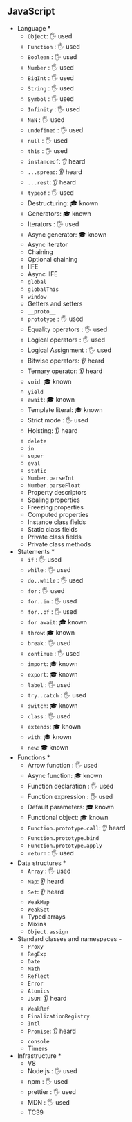 ## JavaScript

- Language \*
  - `Object`\: 🖐️ used
  - `Function` \: 🖐️ used
  - `Boolean` \: 🖐️ used
  - `Number` \: 🖐️ used
  - `BigInt` \: 🖐️ used
  - `String` \: 🖐️ used
  - `Symbol` \: 🖐️ used
  - `Infinity` \: 🖐️ used
  - `NaN` \: 🖐️ used
  - `undefined` \: 🖐️ used
  - `null` \: 🖐️ used
  - `this` \: 🖐️ used
  - `instanceof`: 👂 heard
  - `...spread`: 👂 heard
  - `...rest`: 👂 heard
  - `typeof` \: 🖐️ used
  - Destructuring: 🎓 known
  - Generators: 🎓 known
  - Iterators \: 🖐️ used
  - Async generator: 🎓 known
  - Async iterator
  - Chaining
  - Optional chaining
  - IIFE
  - Async IIFE
  - `global`
  - `globalThis`
  - `window`
  - Getters and setters
  - `__proto__`
  - `prototype` \: 🖐️ used
  - Equality operators \: 🖐️ used
  - Logical operators \: 🖐️ used
  - Logical Assignment \: 🖐️ used
  - Bitwise operators: 👂 heard
  - Ternary operator: 👂 heard
  - `void`: 🎓 known
  - `yield`
  - `await`: 🎓 known
  - Template literal: 🎓 known
  - Strict mode \: 🖐️ used
  - Hoisting: 👂 heard
  - `delete`
  - `in`
  - `super`
  - `eval`
  - `static`
  - `Number.parseInt`
  - `Number.parseFloat`
  - Property descriptors
  - Sealing properties
  - Freezing properties
  - Computed properties
  - Instance class fields
  - Static class fields
  - Private class fields
  - Private class methods
- Statements \*
  - `if` \: 🖐️ used
  - `while` \: 🖐️ used
  - `do..while` \: 🖐️ used
  - `for` \: 🖐️ used
  - `for..in` \: 🖐️ used
  - `for..of` \: 🖐️ used
  - `for await`: 🎓 known
  - `throw`: 🎓 known
  - `break` \: 🖐️ used
  - `continue` \: 🖐️ used
  - `import`: 🎓 known
  - `export`: 🎓 known
  - `label` \: 🖐️ used
  - `try..catch` \: 🖐️ used
  - `switch`: 🎓 known
  - `class` \: 🖐️ used
  - `extends`: 🎓 known
  - `with`: 🎓 known
  - `new`: 🎓 known
- Functions \*
  - Arrow function \: 🖐️ used
  - Async function: 🎓 known
  - Function declaration \: 🖐️ used
  - Function expression \: 🖐️ used
  - Default parameters: 🎓 known
  - Functional object: 🎓 known
  - `Function.prototype.call`: 👂 heard
  - `Function.prototype.bind`
  - `Function.prototype.apply`
  - `return` \: 🖐️ used
- Data structures \*
  - `Array` \: 🖐️ used
  - `Map`: 👂 heard
  - `Set`: 👂 heard
  - `WeakMap`
  - `WeakSet`
  - Typed arrays
  - Mixins
  - `Object.assign`
- Standard classes and namespaces ~
  - `Proxy`
  - `RegExp`
  - `Date`
  - `Math`
  - `Reflect`
  - `Error`
  - `Atomics`
  - `JSON`: 👂 heard
  - `WeakRef`
  - `FinalizationRegistry`
  - `Intl`
  - `Promise`: 👂 heard
  - `console`
  - Timers
- Infrastructure \*
  - V8
  - Node.js \: 🖐️ used
  - npm \: 🖐️ used
  - prettier \: 🖐️ used
  - MDN \: 🖐️ used
  - TC39
